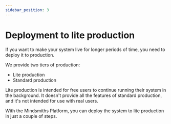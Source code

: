 ```yaml
---
sidebar_position: 3
---
```


# Deployment to lite production

If you want to make your system live for longer periods of time, you need to deploy it to production.

We provide two tiers of production:
- Lite production
- Standard production

Lite production is intended for free users to continue running their system in the background. It doesn't provide all the features of standard production, and it's not intended for use with real users.

With the Mindsmiths Platform, you can deploy the system to lite production in just a couple of steps.